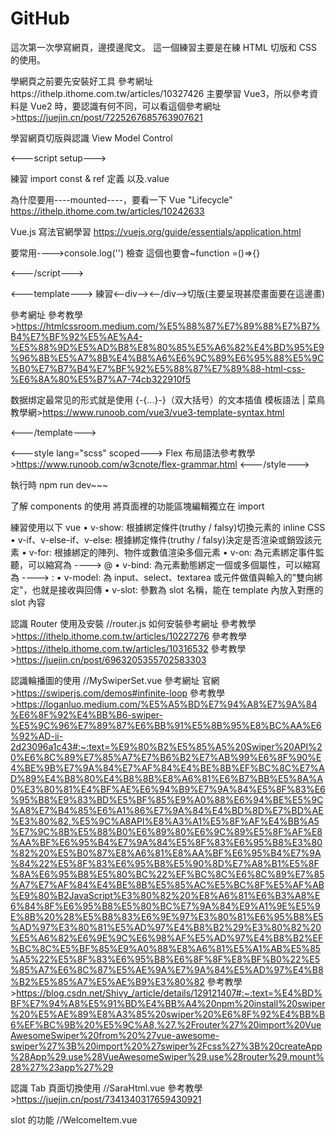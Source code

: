 # GitHub

這次第一次學寫網頁，邊摸邊爬文。
這一個練習主要是在練 HTML 切版和 CSS 的使用。

學網頁之前要先安裝好工具
參考網址https://ithelp.ithome.com.tw/articles/10327426
主要學習 Vue3，所以參考資料是 Vue2 時，要認識有何不同，可以看這個參考網址>https://juejin.cn/post/7225267685763907621

學習網頁切版與認識 View Model Control

<---script setup--->

練習 import
const & ref 定義
以及.value

為什麼要用----mounted----，要看一下 Vue "Lifecycle"
https://ithelp.ithome.com.tw/articles/10242633

Vue.js 寫法官網學習
https://vuejs.org/guide/essentials/application.html

要常用---->console.log('') 檢查
這個也要會~function =()=>{}

<---/script--->

<---template--->
練習<--div--><--/div-->切版(主要呈現甚麼畫面要在這邊畫)

參考網址
參考教學>https://htmlcssroom.medium.com/%E5%88%87%E7%89%88%E7%B7%B4%E7%BF%92%E5%AE%A4-%E5%88%9D%E5%AD%B8%E8%80%85%E5%A6%82%E4%BD%95%E9%96%8B%E5%A7%8B%E4%B8%A6%E6%9C%89%E6%95%88%E5%9C%B0%E7%B7%B4%E7%BF%92%E5%88%87%E7%89%88-html-css-%E6%8A%80%E5%B7%A7-74cb322910f5

数据绑定最常见的形式就是使用 {-{...}-}（双大括号）的文本插值
模板語法 | 菜鳥教學網>https://www.runoob.com/vue3/vue3-template-syntax.html

<---/template--->

<---style lang="scss" scoped--->
Flex 布局語法參考教學>https://www.runoob.com/w3cnote/flex-grammar.html
<---/style--->

執行時 npm run dev~~~

了解 components 的使用
將頁面裡的功能區塊編輯獨立在 import

練習使用以下 vue
• v-show: 根據綁定條件(truthy / falsy)切換元素的 inline CSS
• v-if、v-else-if、v-else: 根據綁定條件(truthy / falsy)決定是否渲染或銷毀該元素
• v-for: 根據綁定的陣列、物件或數值渲染多個元素
• v-on: 為元素綁定事件監聽，可以縮寫為 ----> @
• v-bind: 為元素動態綁定一個或多個屬性，可以縮寫為 ----> :
• v-model: 為 input、select、textarea 或元件做值與輸入的"雙向綁定"，也就是接收與回傳
• v-slot: 參數為 slot 名稱，能在 template 內放入對應的 slot 內容

認識 Router 使用及安裝 //router.js
如何安裝參考網址
參考教學>https://ithelp.ithome.com.tw/articles/10227276
參考教學>https://ithelp.ithome.com.tw/articles/10316532
參考教學>https://juejin.cn/post/6963205355702583303

認識輪播圖的使用 //MySwiperSet.vue
參考網址
官網>https://swiperjs.com/demos#infinite-loop
參考教學>https://loganluo.medium.com/%E5%A5%BD%E7%94%A8%E7%9A%84%E6%8F%92%E4%BB%B6-swiper-%E5%9C%96%E7%89%87%E6%BB%91%E5%8B%95%E8%BC%AA%E6%92%AD-ii-2d23096a1c43#:~:text=%E9%80%B2%E5%85%A5%20Swiper%20API%20%E6%8C%89%E7%85%A7%E7%B6%B2%E7%AB%99%E6%8F%90%E4%BE%9B%E7%9A%84%E7%AF%84%E4%BE%8B%EF%BC%8C%E7%AD%89%E4%B8%80%E4%B8%8B%E8%A6%81%E6%B7%BB%E5%8A%A0%E3%80%81%E4%BF%AE%E6%94%B9%E7%9A%84%E5%8F%83%E6%95%B8%E9%83%BD%E5%BF%85%E9%A0%88%E6%94%BE%E5%9C%A8%E7%B4%85%E6%A1%86%E7%9A%84%E4%BD%8D%E7%BD%AE%E3%80%82,%E5%9C%A8API%E8%A3%A1%E5%8F%AF%E4%BB%A5%E7%9C%8B%E5%88%B0%E6%89%80%E6%9C%89%E5%8F%AF%E8%AA%BF%E6%95%B4%E7%9A%84%E5%8F%83%E6%95%B8%E3%80%82%20%E5%B0%87%E8%A6%81%E8%AA%BF%E6%95%B4%E7%9A%84%22%E5%8F%83%E6%95%B8%E5%90%8D%E7%A8%B1%E5%8F%8A%E6%95%B8%E5%80%BC%22%EF%BC%8C%E6%8C%89%E7%85%A7%E7%AF%84%E4%BE%8B%E5%85%AC%E5%BC%8F%E5%AF%AB%E9%80%B2JavaScript%E3%80%82%20%E8%A6%81%E6%B3%A8%E6%84%8F%E6%95%B8%E5%80%BC%E7%9A%84%E9%A1%9E%E5%9E%8B%20%28%E5%B8%83%E6%9E%97%E3%80%81%E6%95%B8%E5%AD%97%E3%80%81%E5%AD%97%E4%B8%B2%29%E3%80%82%20%E5%A6%82%E6%9E%9C%E6%98%AF%E5%AD%97%E4%B8%B2%EF%BC%8C%E5%BF%85%E9%A0%88%E8%A6%81%E5%A1%AB%E5%85%A5%22%E5%8F%83%E6%95%B8%E6%8F%8F%E8%BF%B0%22%E5%85%A7%E6%8C%87%E5%AE%9A%E7%9A%84%E5%AD%97%E4%B8%B2%E5%85%A7%E5%AE%B9%E3%80%82
參考教學>https://blog.csdn.net/Shivy_/article/details/129121407#:~:text=%E4%BD%BF%E7%94%A8%E5%91%BD%E4%BB%A4%20npm%20install%20swiper%20%E5%AE%89%E8%A3%85%20swiper%20%E6%8F%92%E4%BB%B6%EF%BC%9B%20%E5%9C%A8,%27.%2Frouter%27%20import%20VueAwesomeSwiper%20from%20%27vue-awesome-swiper%27%3B%20import%20%27swiper%2Fcss%27%3B%20createApp%28App%29.use%28VueAwesomeSwiper%29.use%28router%29.mount%28%27%23app%27%29

認識 Tab 頁面切換使用 //SaraHtml.vue
參考教學>https://juejin.cn/post/7341340317659430921

slot 的功能 //WelcomeItem.vue
